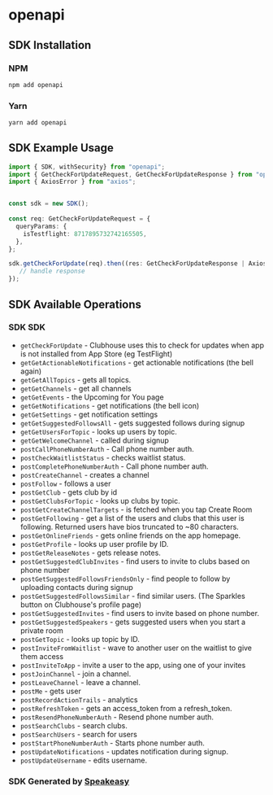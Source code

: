 # openapi

<!-- Start SDK Installation -->
## SDK Installation

### NPM

```bash
npm add openapi
```

### Yarn

```bash
yarn add openapi
```
<!-- End SDK Installation -->

## SDK Example Usage
<!-- Start SDK Example Usage -->
```typescript
import { SDK, withSecurity} from "openapi";
import { GetCheckForUpdateRequest, GetCheckForUpdateResponse } from "openapi/src/sdk/models/operations";
import { AxiosError } from "axios";


const sdk = new SDK();
    
const req: GetCheckForUpdateRequest = {
  queryParams: {
    isTestflight: 8717895732742165505,
  },
};

sdk.getCheckForUpdate(req).then((res: GetCheckForUpdateResponse | AxiosError) => {
   // handle response
});
```
<!-- End SDK Example Usage -->

<!-- Start SDK Available Operations -->
## SDK Available Operations

### SDK SDK

* `getCheckForUpdate` - Clubhouse uses this to check for updates when app is not installed from App Store (eg TestFlight)
* `getGetActionableNotifications` - get actionable notifications (the bell again)
* `getGetAllTopics` - gets all topics.
* `getGetChannels` - get all channels
* `getGetEvents` - the Upcoming for You page
* `getGetNotifications` - get notifications (the bell icon)
* `getGetSettings` - get notification settings
* `getGetSuggestedFollowsAll` - gets suggested follows during signup
* `getGetUsersForTopic` - looks up users by topic.
* `getGetWelcomeChannel` - called during signup
* `postCallPhoneNumberAuth` - Call phone number auth.
* `postCheckWaitlistStatus` - checks waitlist status.
* `postCompletePhoneNumberAuth` - Call phone number auth.
* `postCreateChannel` - creates a channel
* `postFollow` - follows a user
* `postGetClub` - gets club by id
* `postGetClubsForTopic` - looks up clubs by topic.
* `postGetCreateChannelTargets` - is fetched when you tap Create Room
* `postGetFollowing` - get a list of the users and clubs that this user is following. Returned users have bios truncated to ~80 characters.
* `postGetOnlineFriends` - gets online friends on the app homepage.
* `postGetProfile` - looks up user profile by ID.
* `postGetReleaseNotes` - gets release notes.
* `postGetSuggestedClubInvites` - find users to invite to clubs based on phone number
* `postGetSuggestedFollowsFriendsOnly` - find people to follow by uploading contacts during signup
* `postGetSuggestedFollowsSimilar` - find similar users. (The Sparkles button on Clubhouse's profile page)
* `postGetSuggestedInvites` - find users to invite based on phone number.
* `postGetSuggestedSpeakers` - gets suggested users when you start a private room
* `postGetTopic` - looks up topic by ID.
* `postInviteFromWaitlist` - wave to another user on the waitlist to give them access
* `postInviteToApp` - invite a user to the app, using one of your invites
* `postJoinChannel` - join a channel.
* `postLeaveChannel` - leave a channel.
* `postMe` - gets user
* `postRecordActionTrails` - analytics
* `postRefreshToken` - gets an access_token from a refresh_token.
* `postResendPhoneNumberAuth` - Resend phone number auth.
* `postSearchClubs` - search clubs.
* `postSearchUsers` - search for users
* `postStartPhoneNumberAuth` - Starts phone number auth.
* `postUpdateNotifications` - updates notification during signup.
* `postUpdateUsername` - edits username.

<!-- End SDK Available Operations -->

### SDK Generated by [Speakeasy](https://docs.speakeasyapi.dev/docs/using-speakeasy/client-sdks)
